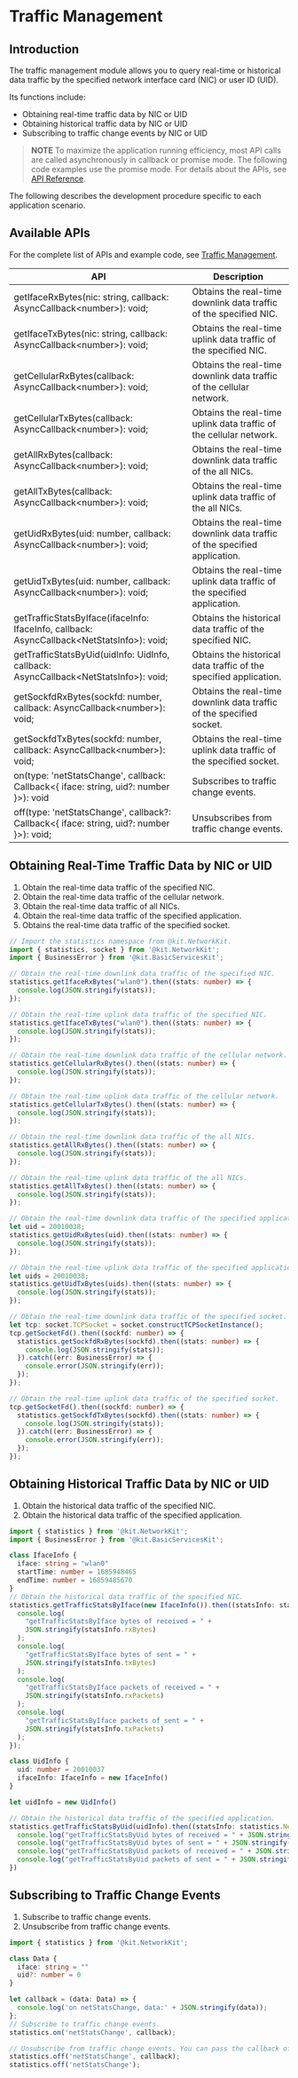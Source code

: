 # Traffic Management

## Introduction

The traffic management module allows you to query real-time or historical data traffic by the specified network interface card (NIC) or user ID (UID).

Its functions include:

- Obtaining real-time traffic data by NIC or UID
- Obtaining historical traffic data by NIC or UID
- Subscribing to traffic change events by NIC or UID

> **NOTE**
> To maximize the application running efficiency, most API calls are called asynchronously in callback or promise mode. The following code examples use the promise mode. For details about the APIs, see [API Reference](../reference/apis-network-kit/js-apis-net-statistics.md).

The following describes the development procedure specific to each application scenario.

## Available APIs

For the complete list of APIs and example code, see [Traffic Management](../reference/apis-network-kit/js-apis-net-statistics.md).

| API                                                                                     | Description                        |
| ------------------------------------------------------------------------------------------- | ---------------------------- |
| getIfaceRxBytes(nic: string, callback: AsyncCallback\<number>): void;                       | Obtains the real-time downlink data traffic of the specified NIC. |
| getIfaceTxBytes(nic: string, callback: AsyncCallback\<number>): void;                       | Obtains the real-time uplink data traffic of the specified NIC. |
| getCellularRxBytes(callback: AsyncCallback\<number>): void;                                 | Obtains the real-time downlink data traffic of the cellular network.    |
| getCellularTxBytes(callback: AsyncCallback\<number>): void;                                 | Obtains the real-time uplink data traffic of the cellular network.    |
| getAllRxBytes(callback: AsyncCallback\<number>): void;                                      | Obtains the real-time downlink data traffic of the all NICs. |
| getAllTxBytes(callback: AsyncCallback\<number>): void;                                      | Obtains the real-time uplink data traffic of the all NICs. |
| getUidRxBytes(uid: number, callback: AsyncCallback\<number>): void;                         | Obtains the real-time downlink data traffic of the specified application. |
| getUidTxBytes(uid: number, callback: AsyncCallback\<number>): void;                         | Obtains the real-time uplink data traffic of the specified application. |
| getTrafficStatsByIface(ifaceInfo: IfaceInfo, callback: AsyncCallback\<NetStatsInfo>): void; | Obtains the historical data traffic of the specified NIC.     |
| getTrafficStatsByUid(uidInfo: UidInfo, callback: AsyncCallback\<NetStatsInfo>): void;       | Obtains the historical data traffic of the specified application.     |
| getSockfdRxBytes(sockfd: number, callback: AsyncCallback\<number>): void;                   | Obtains the real-time downlink data traffic of the specified socket. |
| getSockfdTxBytes(sockfd: number, callback: AsyncCallback\<number>): void;                   | Obtains the real-time uplink data traffic of the specified socket. |
| on(type: 'netStatsChange', callback: Callback\<{ iface: string, uid?: number }>): void      | Subscribes to traffic change events.        |
| off(type: 'netStatsChange', callback?: Callback\<{ iface: string, uid?: number }>): void;   | Unsubscribes from traffic change events.    |

## Obtaining Real-Time Traffic Data by NIC or UID

1. Obtain the real-time data traffic of the specified NIC. 
2. Obtain the real-time data traffic of the cellular network.
3. Obtain the real-time data traffic of all NICs.
4. Obtain the real-time data traffic of the specified application. 
5. Obtains the real-time data traffic of the specified socket.

```ts
// Import the statistics namespace from @kit.NetworkKit.
import { statistics, socket } from '@kit.NetworkKit';
import { BusinessError } from '@kit.BasicServicesKit';

// Obtain the real-time downlink data traffic of the specified NIC. 
statistics.getIfaceRxBytes("wlan0").then((stats: number) => {
  console.log(JSON.stringify(stats));
});

// Obtain the real-time uplink data traffic of the specified NIC. 
statistics.getIfaceTxBytes("wlan0").then((stats: number) => {
  console.log(JSON.stringify(stats));
});

// Obtain the real-time downlink data traffic of the cellular network.
statistics.getCellularRxBytes().then((stats: number) => {
  console.log(JSON.stringify(stats));
});

// Obtain the real-time uplink data traffic of the cellular network.
statistics.getCellularTxBytes().then((stats: number) => {
  console.log(JSON.stringify(stats));
});

// Obtain the real-time downlink data traffic of the all NICs. 
statistics.getAllRxBytes().then((stats: number) => {
  console.log(JSON.stringify(stats));
});

// Obtain the real-time uplink data traffic of the all NICs. 
statistics.getAllTxBytes().then((stats: number) => {
  console.log(JSON.stringify(stats));
});

// Obtain the real-time downlink data traffic of the specified application. 
let uid = 20010038;
statistics.getUidRxBytes(uid).then((stats: number) => {
  console.log(JSON.stringify(stats));
});

// Obtain the real-time uplink data traffic of the specified application. 
let uids = 20010038;
statistics.getUidTxBytes(uids).then((stats: number) => {
  console.log(JSON.stringify(stats));
});

// Obtain the real-time downlink data traffic of the specified socket. 
let tcp: socket.TCPSocket = socket.constructTCPSocketInstance();
tcp.getSocketFd().then((sockfd: number) => {
  statistics.getSockfdRxBytes(sockfd).then((stats: number) => {
    console.log(JSON.stringify(stats));
  }).catch((err: BusinessError) => {
    console.error(JSON.stringify(err));
  });
});

// Obtain the real-time uplink data traffic of the specified socket. 
tcp.getSocketFd().then((sockfd: number) => {
  statistics.getSockfdTxBytes(sockfd).then((stats: number) => {
    console.log(JSON.stringify(stats));
  }).catch((err: BusinessError) => {
    console.error(JSON.stringify(err));
  });
});
```

## Obtaining Historical Traffic Data by NIC or UID

1. Obtain the historical data traffic of the specified NIC. 
2. Obtain the historical data traffic of the specified application. 

```ts
import { statistics } from '@kit.NetworkKit';
import { BusinessError } from '@kit.BasicServicesKit';

class IfaceInfo {
  iface: string = "wlan0"
  startTime: number = 1685948465
  endTime: number = 16859485670
}
// Obtain the historical data traffic of the specified NIC. 
statistics.getTrafficStatsByIface(new IfaceInfo()).then((statsInfo: statistics.NetStatsInfo) => {
  console.log(
    "getTrafficStatsByIface bytes of received = " +
    JSON.stringify(statsInfo.rxBytes)
  );
  console.log(
    "getTrafficStatsByIface bytes of sent = " +
    JSON.stringify(statsInfo.txBytes)
  );
  console.log(
    "getTrafficStatsByIface packets of received = " +
    JSON.stringify(statsInfo.rxPackets)
  );
  console.log(
    "getTrafficStatsByIface packets of sent = " +
    JSON.stringify(statsInfo.txPackets)
  );
});

class UidInfo {
  uid: number = 20010037
  ifaceInfo: IfaceInfo = new IfaceInfo()
}

let uidInfo = new UidInfo()

// Obtain the historical data traffic of the specified application. 
statistics.getTrafficStatsByUid(uidInfo).then((statsInfo: statistics.NetStatsInfo) => {
  console.log("getTrafficStatsByUid bytes of received = " + JSON.stringify(statsInfo.rxBytes));
  console.log("getTrafficStatsByUid bytes of sent = " + JSON.stringify(statsInfo.txBytes));
  console.log("getTrafficStatsByUid packets of received = " + JSON.stringify(statsInfo.rxPackets));
  console.log("getTrafficStatsByUid packets of sent = " + JSON.stringify(statsInfo.txPackets));
})
```

## Subscribing to Traffic Change Events

1. Subscribe to traffic change events.
2. Unsubscribe from traffic change events.

```ts
import { statistics } from '@kit.NetworkKit';

class Data {
  iface: string = ""
  uid?: number = 0
}

let callback = (data: Data) => {
  console.log('on netStatsChange, data:' + JSON.stringify(data));
};
// Subscribe to traffic change events.
statistics.on('netStatsChange', callback);

// Unsubscribe from traffic change events. You can pass the callback of the **on** function if you want to unsubscribe from a certain type of event. If you do not pass the callback, you will unsubscribe from all events.
statistics.off('netStatsChange', callback);
statistics.off('netStatsChange');
```

